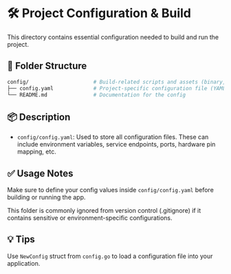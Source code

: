 # 🛠️ Project Configuration & Build

This directory contains essential configuration needed to build and run the project.

## 📁 Folder Structure

```bash
config/                     # Build-related scripts and assets (binary, packaging, etc.)
├── config.yaml             # Project-specific configuration file (YAML)
└── README.md               # Documentation for the config
```

## 📦 Description

- `config/config.yaml`: Used to store all configuration files. These can include environment variables, service endpoints, ports, hardware pin mapping, etc.

## ✅ Usage Notes

Make sure to define your config values inside `config/config.yaml` before building or running the app.

This folder is commonly ignored from version control (.gitignore) if it contains sensitive or environment-specific configurations.

## 💡 Tips

Use `NewConfig` struct from `config.go` to load a configuration file into your application.
